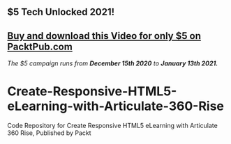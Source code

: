 ## $5 Tech Unlocked 2021!
[Buy and download this Video for only $5 on PacktPub.com](https://www.packtpub.com/product/create-responsive-html5-elearning-with-articulate-360-rise-video/9781839210518)
-----
*The $5 campaign         runs from __December 15th 2020__ to __January 13th 2021.__*

# Create-Responsive-HTML5-eLearning-with-Articulate-360-Rise
Code Repository for Create Responsive HTML5 eLearning with Articulate 360 Rise, Published by Packt
